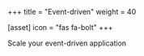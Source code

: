 +++
title = "Event-driven"
weight = 40

[asset]
  icon = "fas fa-bolt"
+++

Scale your event-driven application